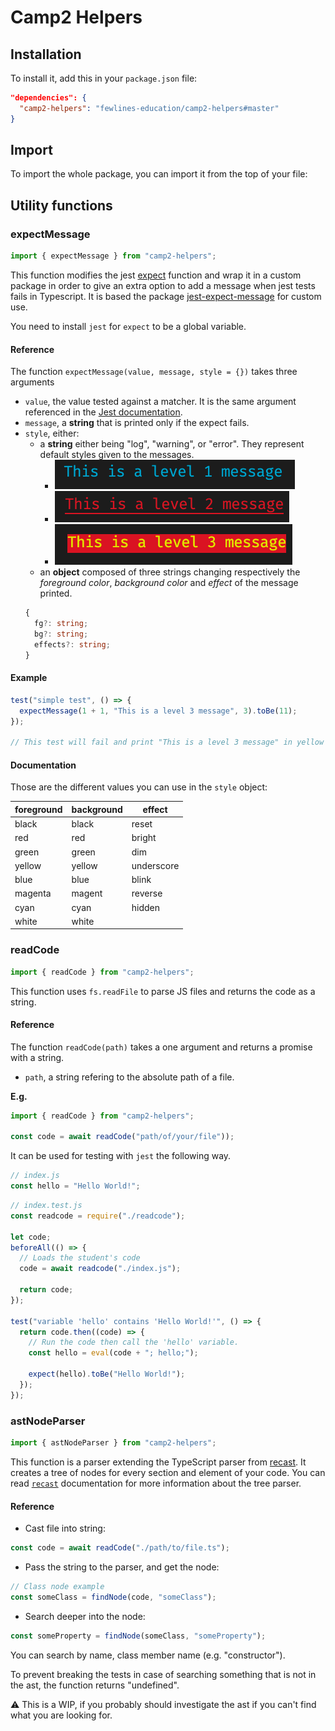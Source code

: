 # Camp2 Helpers

## Installation

To install it, add this in your `package.json` file:

```json
"dependencies": {
  "camp2-helpers": "fewlines-education/camp2-helpers#master"
}
```

## Import

To import the whole package, you can import it from the top of your file:

## Utility functions

### expectMessage

```js
import { expectMessage } from "camp2-helpers";
```

This function modifies the jest [expect](https://jestjs.io/docs/en/expect) function and wrap it in a custom package in order to give an extra option to add a message when jest tests fails in Typescript.
It is based the package [jest-expect-message](https://www.npmjs.com/package/jest-expect-message) for custom use.

You need to install `jest` for `expect` to be a global variable.

#### Reference

The function `expectMessage(value, message, style = {})` takes three arguments

- `value`, the value tested against a matcher. It is the same argument referenced in the [Jest documentation](https://jestjs.io/docs/en/expect#expectvalue).
- `message`, a **string** that is printed only if the expect fails.
- `style`, either:
  - a **string** either being "log", "warning", or "error". They represent default styles given to the messages.
    - ![log](resources/level1_log.png)
    - ![warning](resources/level2_warning.png)
    - ![error](resources/level3_error.png)
  - an **object** composed of three strings changing respectively the _foreground color_, _background color_ and _effect_ of the message printed.
  ```ts
  {
    fg?: string;
    bg?: string;
    effects?: string;
  }
  ```

#### Example

```js
test("simple test", () => {
  expectMessage(1 + 1, "This is a level 3 message", 3).toBe(11);
});

// This test will fail and print "This is a level 3 message" in yellow with a red background.
```

#### Documentation

Those are the different values you can use in the `style` object:

| foreground | background | effect     |
| ---------- | ---------- | ---------- |
| black      | black      | reset      |
| red        | red        | bright     |
| green      | green      | dim        |
| yellow     | yellow     | underscore |
| blue       | blue       | blink      |
| magenta    | magent     | reverse    |
| cyan       | cyan       | hidden     |
| white      | white      |            |

### readCode

```js
import { readCode } from "camp2-helpers";
```

This function uses `fs.readFile` to parse JS files and returns the code as a string.

#### Reference

The function `readCode(path)` takes a one argument and returns a promise with a string.

- `path`, a string refering to the absolute path of a file.

**E.g.**

```js
import { readCode } from "camp2-helpers";

const code = await readCode("path/of/your/file"));
```

It can be used for testing with `jest` the following way.

```js
// index.js
const hello = "Hello World!";
```

```js
// index.test.js
const readcode = require("./readcode");

let code;
beforeAll(() => {
  // Loads the student's code
  code = await readcode("./index.js");

  return code;
});

test("variable 'hello' contains 'Hello World!'", () => {
  return code.then((code) => {
    // Run the code then call the 'hello' variable.
    const hello = eval(code + "; hello;");

    expect(hello).toBe("Hello World!");
  });
});
```

### astNodeParser

```js
import { astNodeParser } from "camp2-helpers";
```

This function is a parser extending the TypeScript parser from [recast](https://www.npmjs.com/package/recast).
It creates a tree of nodes for every section and element of your code. You can read [`recast`](https://www.npmjs.com/package/recast) documentation for more information about the tree parser.

#### Reference

- Cast file into string:

```ts
const code = await readCode("./path/to/file.ts");
```

- Pass the string to the parser, and get the node:

```ts
// Class node example
const someClass = findNode(code, "someClass");
```

- Search deeper into the node:

```ts
const someProperty = findNode(someClass, "someProperty");
```

You can search by name, class member name (e.g. "constructor").

To prevent breaking the tests in case of searching something that is not in the ast,
the function returns "undefined".

⚠️ This is a WIP, if you probably should investigate the ast if you can't find what you are looking for.

